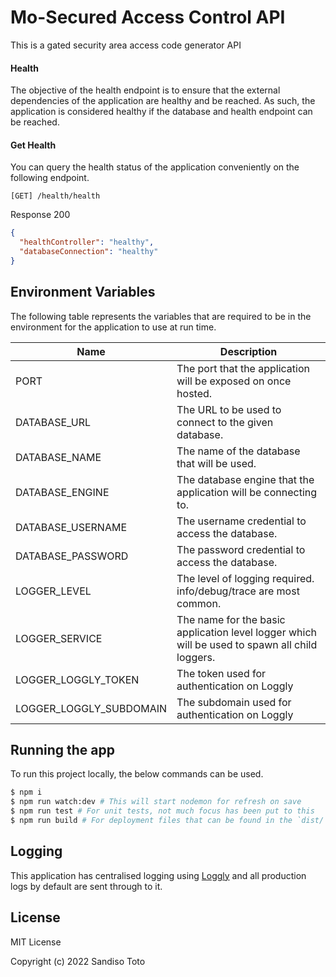 # Mo-Secured Access Control API

This is a gated security area access code generator API

#### Health
The objective of the health endpoint is to ensure that the external dependencies of the application are healthy and be
reached. As such, the application is considered healthy if the database and health endpoint can be reached.

#### Get Health
You can query the health status of the application conveniently on the following endpoint.

`[GET] /health/health`

Response 200
```json
{
  "healthController": "healthy",
  "databaseConnection": "healthy"
}
```

## Environment Variables
The following table represents the variables that are required to be in the environment for the application to use at
run time. 

| Name              | Description                                                                                    |
|-------------------|------------------------------------------------------------------------------------------------|
| PORT              | The port that the application will be exposed on once hosted.                                  | 
| DATABASE_URL      | The URL to be used to connect to the given database.                                           |
| DATABASE_NAME     | The name of the database that will be used.                                                    |
| DATABASE_ENGINE   | The database engine that the application will be connecting to.                                |
| DATABASE_USERNAME | The username credential to access the database.                                                |
| DATABASE_PASSWORD | The password credential to access the database.                                                |
| LOGGER_LEVEL      | The level of logging required. info/debug/trace are most common.                               |
| LOGGER_SERVICE    | The name for the basic application level logger which will be used to spawn all child loggers. |
| LOGGER_LOGGLY_TOKEN     | The token used for authentication on Loggly                                              |
| LOGGER_LOGGLY_SUBDOMAIN | The subdomain used for authentication on Loggly                                          |

## Running the app
To run this project locally, the below commands can be used.

```bash
$ npm i
$ npm run watch:dev # This will start nodemon for refresh on save
$ npm run test # For unit tests, not much focus has been put to this 
$ npm run build # For deployment files that can be found in the `dist/` folder
```

## Logging
This application has centralised logging using [Loggly](http://loggly.com/) and all production logs by default are sent
through to it.

## License
MIT License

Copyright (c) 2022 Sandiso Toto
